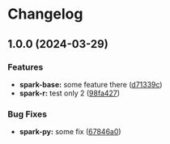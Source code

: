 # Changelog

## 1.0.0 (2024-03-29)


### Features

* **spark-base:** some feature there ([d71339c](https://github.com/idirze/spark-images/commit/d71339c086f33784a59eedb839abb62f5734f9d5))
* **spark-r:** test only 2 ([98fa427](https://github.com/idirze/spark-images/commit/98fa42713a2c13b952eb21834718741bef4ed24a))


### Bug Fixes

* **spark-py:** some fix ([67846a0](https://github.com/idirze/spark-images/commit/67846a0f6a101dd8c610466c4a4c64a4e6916932))
